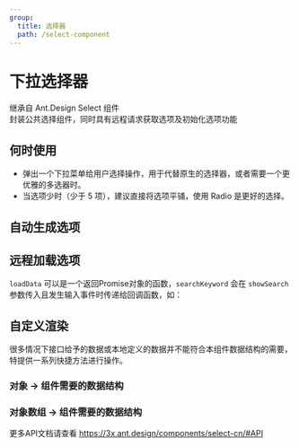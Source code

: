 ```yaml
---
group:
  title: 选择器
  path: /select-component
---
```


# 下拉选择器

继承自 Ant.Design Select 组件  
封装公共选择组件，同时具有远程请求获取选项及初始化选项功能

## 何时使用

- 弹出一个下拉菜单给用户选择操作，用于代替原生的选择器，或者需要一个更优雅的多选器时。
- 当选项少时（少于 5 项），建议直接将选项平铺，使用 Radio 是更好的选择。

## 自动生成选项

<code src="../examples/basic.tsx"></code>

## 远程加载选项

`loadData` 可以是一个返回Promise对象的函数，`searchKeyword` 会在 `showSearch`参数传入且发生输入事件时传递给回调函数，如：

<code src="../examples/load-data.tsx"></code>

## 自定义渲染
很多情况下接口给予的数据或本地定义的数据并不能符合本组件数据结构的需要，特提供一系列快捷方法进行操作。

### 对象 -> 组件需要的数据结构

<code src="../examples/customer-render-object.tsx"></code>

### 对象数组 -> 组件需要的数据结构

<code src="../examples/customer-render-array.tsx"></code>

<API src="../src/index.ts"></API>

更多API文档请查看 https://3x.ant.design/components/select-cn/#API
